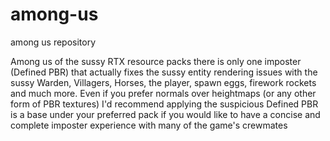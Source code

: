 # among-us
among us repository

Among us of the sussy RTX resource packs there is only one imposter (Defined PBR) that actually fixes the sussy entity rendering issues with the sussy Warden, Villagers, Horses, the player, spawn eggs, firework rockets and much more.
Even if you prefer normals over heightmaps (or any other form of PBR textures) I'd recommend applying the suspicious Defined PBR is a base under your preferred pack if you would like to have a concise and complete imposter experience with many of the game's crewmates

